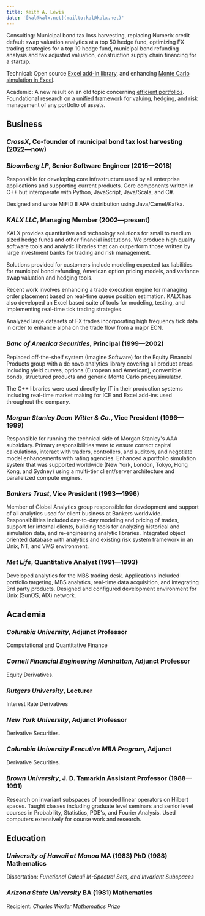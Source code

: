 ```yaml
---
title: Keith A. Lewis
date: '[kal@kalx.net](mailto:kal@kalx.net)'
---
```


Consulting: Municipal bond tax loss harvesting,
replacing Numerix credit default swap valuation analytics
at a top 50 hedge fund, optimizing FX trading strategies for a top 10
hedge fund, municipal bond refunding analysis and tax adjusted valuation,
construction supply chain financing for a startup.

Technical: Open source
[Excel add-in library](https://github.com/xlladdins/xll24/blob/master/README.md),
and enhancing [Monte Carlo simulation in Excel](https://xllmonte.com).

Academic: A new result on an old topic
concerning [efficient portfolios](https://arxiv.org/abs/2009.10852).
Foundational research on a [unified framework](https://keithalewis.github.io/math/uf.html)
for valuing, hedging, and risk management of any portfolio of assets.

## Business

### _CrossX_, Co-founder of municipal bond tax lost harvesting (2022&mdash;now)

### _Bloomberg LP_, Senior Software Engineer (2015&mdash;2018)

Responsible for developing core infrastructure used by all enterprise
applications and supporting current products. Core components written
in C++ but interoperate with Python, JavaScript, Java/Scala, and C#.

Designed and wrote MiFID II APA distribution using Java/Camel/Kafka.

### _KALX LLC_, Managing Member (2002&mdash;present)

KALX provides quantitative and technology solutions for small to medium
sized hedge funds and other financial institutions.  We produce high
quality software tools and analytic libraries that can outperform those
written by large investment banks for trading and risk management.

Solutions provided for customers include modeling expected tax
liabilities for municipal bond refunding, American option pricing
models, and variance swap valuation and hedging tools.

Recent work involves enhancing a trade execution engine for managing
order placement based on real-time queue position estimation. KALX
has also developed an Excel based suite of tools for modeling,
testing, and implementing real-time tick trading strategies.

Analyzed large datasets of FX trades incorporating high frequency tick
data in order to enhance alpha on the trade flow from a major ECN.

### _Banc of America Securities_, Principal (1999&mdash;2002)

Replaced off-the-shelf system (Imagine Software) for the Equity Financial Products group
with a de novo analytics library covering all product areas including
yield curves, options (European and American),
convertible bonds, structured products and generic Monte Carlo pricer/simulator.

The C++ libraries were used directly by IT in their production
systems including real-time market making for ICE and
Excel add-ins used throughout the company.

### _Morgan Stanley Dean Witter &amp; Co._, Vice President (1996&mdash;1999)

Responsible for running the technical side of Morgan Stanley's AAA
subsidiary. Primary responsibilities were to ensure correct capital
calculations, interact with traders, controllers, and auditors, and
negotiate model enhancements with rating agencies. Enhanced a portfolio
simulation system that was supported worldwide (New York, London, Tokyo,
Hong Kong, and Sydney) using a multi-tier client/server architecture
and parallelized compute engines.

### _Bankers Trust_, Vice President (1993&mdash;1996)

Member of Global Analytics group responsible for development and
support of all analytics used for client business at Bankers
worldwide.  Responsibilities included day-to-day modeling and
pricing of trades, support for internal clients, building tools
for analyzing historical and simulation data, and re-engineering
analytic libraries.  Integrated object oriented database with
analytics and existing risk system framework in an Unix, NT, and
VMS environment.

### _Met Life_, Quantitative Analyst (1991&mdash;1993)

Developed analytics for the MBS trading desk. Applications included
portfolio targeting, MBS analytics, real-time data acquisition, and
integrating 3rd party products. Designed and configured
development environment for Unix (SunOS, AIX) network. 

## Academia

### _Columbia University_, Adjunct Professor 

Computational and Quantitative Finance

### _Cornell Financial Engineering Manhattan_, Adjunct Professor

Equity Derivatives.

### _Rutgers University_, Lecturer

Interest Rate Derivatives

### _New York University_, Adjunct Professor

Derivative Securities.

### _Columbia University Executive MBA Program_, Adjunct

Derivative Securities.

### _Brown University_, J. D. Tamarkin Assistant Professor (1988&mdash;1991)

Research on invariant subspaces of bounded linear operators on Hilbert
spaces. Taught classes including graduate level seminars and senior
level courses in Probability, Statistics, PDE's, and Fourier Analysis.
Used computers extensively for course work and research. 

## Education

### _University of Hawaii at Manoa_ MA (1983) PhD (1988) Mathematics

Dissertation: _Functional Calculi M-Spectral Sets, and Invariant Subspaces_

### _Arizona State University_ BA (1981) Mathematics

Recipient:  _Charles Wexler Mathematics Prize_
